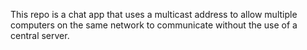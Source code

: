 This repo is a chat app that uses a multicast address to allow multiple computers on the same network to communicate without the use of a central server.
